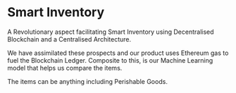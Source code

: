 # Smart Inventory

A Revolutionary aspect facilitating Smart Inventory using Decentralised Blockchain and a Centralised Architecture.

We have assimilated these prospects and our product uses Ethereum gas to fuel the Blockchain Ledger. Composite to this, is our Machine Learning model that helps us compare the items.

The items can be anything including Perishable Goods.
